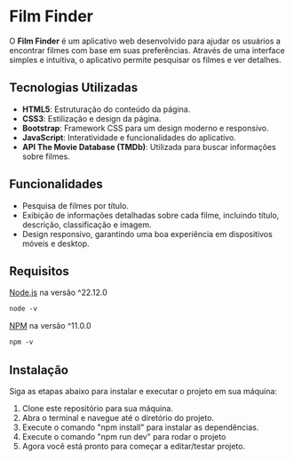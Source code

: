 # Film Finder

O **Film Finder** é um aplicativo web desenvolvido para ajudar os usuários a encontrar filmes com base em suas preferências. Através de uma interface simples e intuitiva, o aplicativo permite pesquisar os filmes e ver detalhes.

## Tecnologias Utilizadas

- **HTML5**: Estruturação do conteúdo da página.
- **CSS3**: Estilização e design da página.
- **Bootstrap**: Framework CSS para um design moderno e responsivo.
- **JavaScript**: Interatividade e funcionalidades do aplicativo.
- **API The Movie Database (TMDb)**: Utilizada para buscar informações sobre filmes.

## Funcionalidades

- Pesquisa de filmes por título.
- Exibição de informações detalhadas sobre cada filme, incluindo título, descrição, classificação e imagem.
- Design responsivo, garantindo uma boa experiência em dispositivos móveis e desktop.

## Requisitos

[Node.js](https://nodejs.org/pt-br/download) na versão ^22.12.0
```diff
node -v
```
[NPM](https://docs.npmjs.com/downloading-and-installing-node-js-and-npm) na versão ^11.0.0
```diff
npm -v
```

## Instalação

Siga as etapas abaixo para instalar e executar o projeto em sua máquina:

1. Clone este repositório para sua máquina.
2. Abra o terminal e navegue até o diretório do projeto.
3. Execute o comando "npm install" para instalar as dependências.
4. Execute o comando "npm run dev" para rodar o projeto
5. Agora você está pronto para começar a editar/testar projeto.
